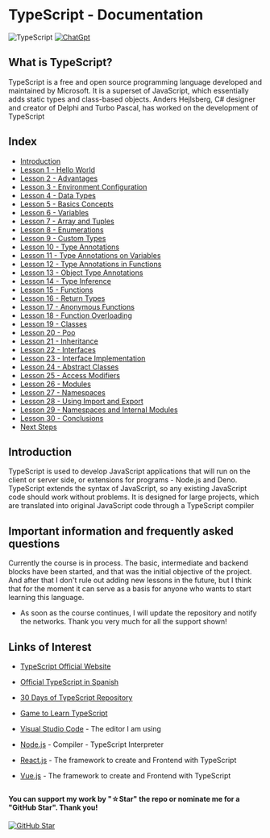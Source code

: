 # TypeScript - Documentation

![TypeScript](https://img.shields.io/badge/typescript-%23007ACC.svg?style=for-the-badge&logo=typescript&logoColor=white)
[![ChatGpt](https://img.shields.io/badge/ChatGPT-GPT--4-7CF178?style=for-the-badge&logo=openai&logoColor=white&labelColor=101010)](https://platform.openai.com)

## What is TypeScript?

TypeScript is a free and open source programming language developed and maintained by Microsoft. It is a superset of JavaScript, which essentially adds static types and class-based objects. Anders Hejlsberg, C# designer and creator of Delphi and Turbo Pascal, has worked on the development of TypeScript

## Index

* [Introduction](Introduction.ts)
* [Lesson 1 - Hello World](Hello-World.ts)
* [Lesson 2 - Advantages](Advantages.ts)
* [Lesson 3 - Environment Configuration](Environment-Configuration.ts)
* [Lesson 4 - Data Types](Data-Types.ts)
* [Lesson 5 - Basics Concepts](Basic-Concepts.ts)
* [Lesson 6 - Variables](Variables.ts)
* [Lesson 7 - Array and Tuples](Array-and-Tuples.ts)
* [Lesson 8 - Enumerations](Enumerations.ts)
* [Lesson 9 - Custom Types](Custom-Types.ts)
* [Lesson 10 - Type Annotations](Type-Annotations.ts)
* [Lesson 11 - Type Annotations on Variables](Type-Annotations-on-Variables.ts)
* [Lesson 12 - Type Annotations in Functions](Type-Annotation-in-Functions.ts)
* [Lesson 13 - Object Type Annotations](Object-Type-Annotations.ts)
* [Lesson 14 - Type Inference](Type-Inference.ts)
* [Lesson 15 - Functions](Functions.ts)
* [Lesson 16 - Return Types](Return-Types.ts)
* [Lesson 17 - Anonymous Functions](Anonymous-Functions.ts)
* [Lesson 18 - Function Overloading](Function-Overloading.ts)
* [Lesson 19 - Classes](Classes.ts)
* [Lesson 20 - Poo](Poo.ts)
* [Lesson 21 - Inheritance](Inheritance.ts)
* [Lesson 22 - Interfaces](Interfaces.ts)
* [Lesson 23 - Interface Implementation](Interface-Implementation.ts)
* [Lesson 24 - Abstract Classes](Abstract-Classes.ts)
* [Lesson 25 - Access Modifiers](Access-Modifiers.ts)
* [Lesson 26 - Modules](Modules.ts)
* [Lesson 27 - Namespaces](NameSpaces.ts)
* [Lesson 28 - Using Import and Export](Using-Import-and-Export.ts)
* [Lesson 29 - Namespaces and Internal Modules](NameSpaces-and-Internal-Modules.ts)
* [Lesson 30 - Conclusions](Conclusions.ts)
* [Next Steps](Next-Steps.ts)

## Introduction

TypeScript is used to develop JavaScript applications that will run on the client or server side, or extensions for programs - Node.js and Deno. TypeScript extends the syntax of JavaScript, so any existing JavaScript code should work without problems. It is designed for large projects, which are translated into original JavaScript code through a TypeScript compiler

## Important information and frequently asked questions

Currently the course is in process. The basic, intermediate and backend blocks have been started, and that was the initial objective of the project. And after that I don't rule out adding new lessons in the future, but I think that for the moment it can serve as a basis for anyone who wants to start learning this language.

* As soon as the course continues, I will update the repository and notify the networks.
Thank you very much for all the support shown!

## Links of Interest

* [TypeScript Official Website](https://www.typescriptlang.org/)

* [Official TypeScript in Spanish](https://www.typescriptlang.org/docs/)

* [30 Days of TypeScript Repository](https://github.com/microsoft/TypeScript)

* [Game to Learn TypeScript](https://www.typescriptlang.org/play)

* [Visual Studio Code](https://code.visualstudio.com/) - The editor I am using

* [Node.js](https://nodejs.org/en) - Compiler - TypeScript Interpreter

* [React.js](https://es.react.dev/) - The framework to create and Frontend with TypeScript

* [Vue.js](https://vuejs.org/) - The framework to create and Frontend with TypeScript

##

#### You can support my work by "☆Star" the repo or nominate me for a "GitHub Star". Thank you!

[![GitHub Star](https://img.shields.io/badge/GitHub-Nominar_a_star-yellow?style=for-the-badge&logo=github&logoColor=white&labelColor=101010)](https://stars.github.com/nominate/)
